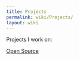 ```yaml
---
title: Projects
permalink: wiki/Projects/
layout: wiki
---
```


Projects I work on:

[Open Source](/wiki/Projects/Open_Source "wikilink")
